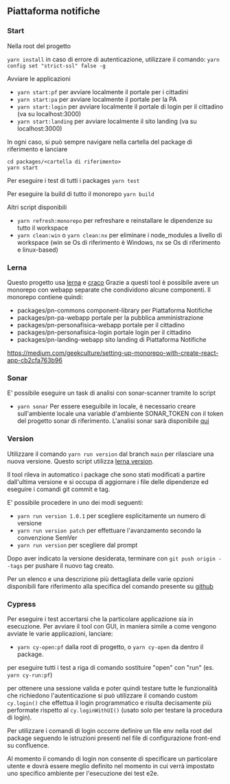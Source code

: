 ﻿## Piattaforma notifiche

### Start

Nella root del progetto

`yarn install`
in caso di errore di autenticazione, utilizzare il comando: 
`yarn config set "strict-ssl" false -g`

Avviare le applicazioni

- `yarn start:pf` per avviare localmente il portale per i cittadini
- `yarn start:pa` per avviare localmente il portale per la PA
- `yarn start:login` per avviare localmente il portale di login per il cittadino (va su localhost:3000)
- `yarn start:landing` per avviare localmente il sito landing (va su localhost:3000)

In ogni caso, si può sempre navigare nella cartella del package di riferimento e lanciare

```
cd packages/<cartella di riferimento>
yarn start
```

Per eseguire i test di tutti i packages
`yarn test`

Per eseguire la build di tutto il monorepo
`yarn build`

Altri script disponibili

- `yarn refresh:monorepo` per refreshare e reinstallare le dipendenze su tutto il workspace
- `yarn clean:win` o `yarn clean:nx` per eliminare i node_modules a livello di workspace (win se Os di riferimento è Windows, nx se Os di riferimento e linux-based)


### Lerna

Questo progetto usa [lerna](https://github.com/lerna/lerna) e [craco](https://github.com/gsoft-inc/craco)
Grazie a questi tool è possibile avere un monorepo con webapp separate che condividono alcune componenti.
Il monorepo contiene quindi:

- packages/pn-commons component-library per Piattaforma Notifiche
- packages/pn-pa-webapp portale per la pubblica amministrazione
- packages/pn-personafisica-webapp portale per il cittadino
- packages/pn-personafisica-login portale login per il cittadino
- packages/pn-landing-webapp sito landing di Piattaforma Notifiche

https://medium.com/geekculture/setting-up-monorepo-with-create-react-app-cb2cfa763b96


### Sonar

E' possibile eseguire un task di analisi con sonar-scanner tramite lo script
- `yarn sonar`
Per essere eseguibile in locale, è necessario creare sull'ambiente locale una variable d'ambiente SONAR_TOKEN con il token del progetto sonar di riferimento.
L'analisi sonar sarà disponibile [qui](https://sonarcloud.io/project/overview?id=pagopa_pn-frontend)


### Version

Utilizzare il comando `yarn run version` dal branch `main` per rilasciare una nuova versione. Questo script utilizza [lerna version](https://github.com/lerna/lerna/blob/main/commands/version/README.md).

Il tool rileva in automatico i package che sono stati modificati a partire dall'ultima versione e si occupa di aggiornare i file delle dipendenze ed eseguire i comandi git commit e tag.

E' possibile procedere in uno dei modi seguenti:
- `yarn run version 1.0.1` per scegliere esplicitamente un numero di versione
- `yarn run version patch` per effettuare l'avanzamento secondo la convenzione SemVer
- `yarn run version`       per scegliere dal prompt

Dopo aver indicato la versione desiderata, terminare con `git push origin --tags` per pushare il nuovo tag creato.

Per un elenco e una descrizione più dettagliata delle varie opzioni disponibili fare riferimento alla specifica del comando presente su [github](https://github.com/lerna/lerna/tree/main/commands/version)


### Cypress

Per eseguire i test accertarsi che la particolare applicazione sia in esecuzione.
Per avviare il tool con GUI, in maniera simile a come vengono avviate le varie applicazioni, lanciare:

- `yarn cy-open:pf` dalla root di progetto, o `yarn cy-open` da dentro il package.

per eseguire tutti i test a riga di comando sostituire "open" con "run" (es. `yarn cy-run:pf`)

per ottenere una sessione valida e poter quindi testare tutte le funzionalità che richiedono l'autenticazione si può utilizzare il comando custom `cy.login()` che effettua il login programmatico e risulta decisamente più performate rispetto al `cy.loginWithUI()` (usato solo per testare la procedura di login).

Per utilizzare i comandi di login occorre definire un file env nella root del package seguendo le istruzioni presenti nel file di configurazione front-end su confluence.

Al momento il comando di login non consente di specificare un particolare utente e dovrà essere meglio definito nel momento in cui verrà impostato uno specifico ambiente per l'esecuzione dei test e2e.